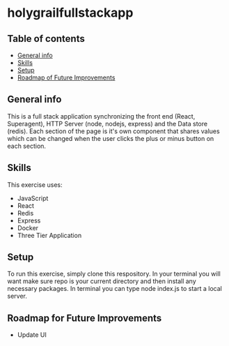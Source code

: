 # holygrailfullstackapp

## Table of contents
* [General info](#general-info)
* [Skills](#skills)
* [Setup](#setup)
* [Roadmap of Future Improvements](#Roadmapoffutureimprovements)

## General info
This is a full stack application synchronizing the front end (React, Superagent), HTTP Server (node, nodejs, express) and the Data store (redis). Each section of the page is it's own component that shares values which can be changed when the user clicks the plus or minus button on each section.
	
## Skills
This exercise uses:
* JavaScript
* React
* Redis
* Express
* Docker
* Three Tier Application
	
## Setup
To run this exercise, simply clone this respository. In your terminal you will want make sure repo is your current directory and then install any necessary packages. In terminal you can type node index.js to start a local server.



## Roadmap for Future Improvements
* Update UI 

